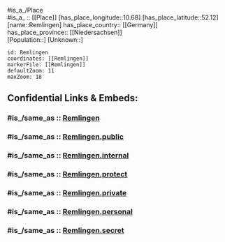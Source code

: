 ﻿---
confidential: public
isDeleted: false
location:
- 52.12
- 10.68
mapmarker: city
mapzoom:
- 7
- 12
SpocWebEntityId: 33703
tags:
- geo/City
type: City
---

#is_a_/Place  
#is_a_ :: [[Place]] 
[has_place_longitude::10.68] 
[has_place_latitude::52.12] 
[name::Remlingen] 
has_place_country:: [[Germany]]  
has_place_province:: [[Niedersachsen]]  
[Population::] 
[Unknown::] 


```leaflet
id: Remlingen
coordinates: [[Remlingen]] 
markerFile: [[Remlingen]] 
defaultZoom: 11 
maxZoom: 18
```


## Confidential Links & Embeds: 

### #is_/same_as :: [Remlingen](/_Standards/Earth/Continent/Europe/Europe~Central/Germany/Germany~West/Niedersachsen/counties~Niedersachsen/Wolfenbuettel/cities~Wolfenbüttel/Elm-Asse/boroughs~Elm-Asse/Remlingen.md) 

### #is_/same_as :: [Remlingen.public](/_public/Earth/Continent/Europe/Europe~Central/Germany/Germany~West/Niedersachsen/counties~Niedersachsen/Wolfenbuettel/cities~Wolfenbüttel/Elm-Asse/boroughs~Elm-Asse/Remlingen.public.md) 

### #is_/same_as :: [Remlingen.internal](/_internal/Earth/Continent/Europe/Europe~Central/Germany/Germany~West/Niedersachsen/counties~Niedersachsen/Wolfenbuettel/cities~Wolfenbüttel/Elm-Asse/boroughs~Elm-Asse/Remlingen.internal.md) 

### #is_/same_as :: [Remlingen.protect](/_protect/Earth/Continent/Europe/Europe~Central/Germany/Germany~West/Niedersachsen/counties~Niedersachsen/Wolfenbuettel/cities~Wolfenbüttel/Elm-Asse/boroughs~Elm-Asse/Remlingen.protect.md) 

### #is_/same_as :: [Remlingen.private](/_private/Earth/Continent/Europe/Europe~Central/Germany/Germany~West/Niedersachsen/counties~Niedersachsen/Wolfenbuettel/cities~Wolfenbüttel/Elm-Asse/boroughs~Elm-Asse/Remlingen.private.md) 

### #is_/same_as :: [Remlingen.personal](/_personal/Earth/Continent/Europe/Europe~Central/Germany/Germany~West/Niedersachsen/counties~Niedersachsen/Wolfenbuettel/cities~Wolfenbüttel/Elm-Asse/boroughs~Elm-Asse/Remlingen.personal.md) 

### #is_/same_as :: [Remlingen.secret](/_secret/Earth/Continent/Europe/Europe~Central/Germany/Germany~West/Niedersachsen/counties~Niedersachsen/Wolfenbuettel/cities~Wolfenbüttel/Elm-Asse/boroughs~Elm-Asse/Remlingen.secret.md)

